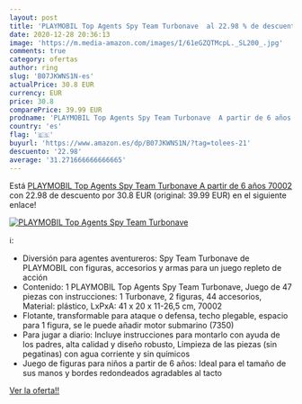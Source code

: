 ```yaml
---
layout: post
title: 'PLAYMOBIL Top Agents Spy Team Turbonave  al 22.98 % de descuento'
date: 2020-12-28 20:36:13
image: 'https://m.media-amazon.com/images/I/61eGZQTMcpL._SL200_.jpg'
comments: true
category: ofertas
author: ring
slug: 'B07JKWNS1N-es'
actualPrice: 30.8 EUR
currency: EUR
price: 30.8
comparePrice: 39.99 EUR
prodname: 'PLAYMOBIL Top Agents Spy Team Turbonave  A partir de 6 años  70002 '
country: 'es'
flag: '🇪🇸'
buyurl: 'https://www.amazon.es/dp/B07JKWNS1N/?tag=tolees-21'
descuento: '22.98'
average: '31.271666666666665'
---
```


Está [PLAYMOBIL Top Agents Spy Team Turbonave  A partir de 6 años  70002 ](https://www.amazon.es/dp/B07JKWNS1N/?tag=tolees-21) con 22.98 de descuento por 30.8 EUR (original: 39.99 EUR) en el siguiente enlace!

[![PLAYMOBIL Top Agents Spy Team Turbonave ](https://m.media-amazon.com/images/I/61eGZQTMcpL._SL200_.jpg)](https://www.amazon.es/dp/B07JKWNS1N/?tag=tolees-21)

ℹ️:

- Diversión para agentes aventureros: Spy Team Turbonave de PLAYMOBIL con figuras, accesorios y armas para un juego repleto de acción
- Contenido: 1 PLAYMOBIL Top Agents Spy Team Turbonave, Juego de 47 piezas con instrucciones: 1 Turbonave, 2 figuras, 44 accesorios, Material: plástico, LxPxA: 41 x 20 x 11-26,5 cm, 70002
- Flotante, transformable para ataque o defensa, techo plegable, espacio para 1 figura, se le puede añadir motor submarino (7350)
- Para jugar a diario: Incluye instrucciones para montarlo con ayuda de los padres, alta calidad y diseño robusto, Limpieza de las piezas (sin pegatinas) con agua corriente y sin químicos
- Juego de figuras para niños a partir de 6 años: Ideal para el tamaño de sus manos y bordes redondeados agradables al tacto

[Ver la oferta!!](https://www.amazon.es/dp/B07JKWNS1N/?tag=tolees-21)
